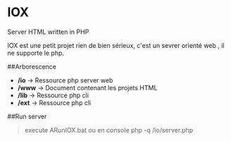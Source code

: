 # IOX
Server HTML written in PHP
 
 IOX est une petit projet rien de bien sérieux, c'est un sevrer orienté web
 , il ne supporte le php.

##Arborescence 

* <b>/io</b>  &rarr; Ressource php server web
* <b>/www</b> &rarr; Document contenant les projets HTML
* <b>/lib</b> &rarr; Ressource php cli
* <b>/ext</b> &rarr; Ressource php cli

##Run server

> execute ARunIOX.bat
ou en console
> php -q /io/server.php
